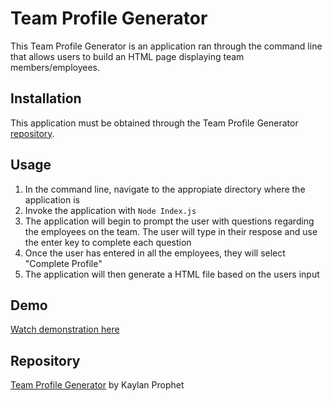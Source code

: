 # Team Profile Generator
This Team Profile Generator is an application ran through the command line that allows users to build an HTML page displaying team members/employees. 

## Installation
This application must be obtained through the Team Profile Generator [repository](https://github.com/KaylanProphet/Team-Profile-Generator). 

## Usage
1. In the command line, navigate to the appropiate directory where the application is
2. Invoke the application with `Node Index.js`
3. The application will begin to prompt the user with questions regarding the employees on the team. The user will type in their respose and use the enter key to complete each question
4. Once the user has entered in all the employees, they will select "Complete Profile"
5. The application will then generate a HTML file based on the users input

## Demo

[Watch demonstration here](https://drive.google.com/file/d/1BCLyq9HWoMap5LSHwxnNcRkvMPIqGE--/view)

## Repository

[Team Profile Generator](https://github.com/KaylanProphet/Team-Profile-Generator) by Kaylan Prophet
